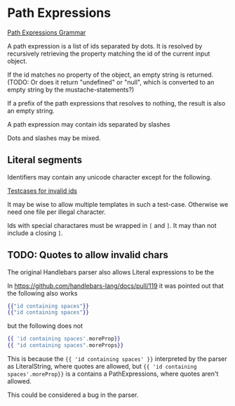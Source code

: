# Path Expressions

[Path Expressions Grammar](../handlebars.grammar#PathExpressions)

A path expression is a list of ids separated by dots. It is resolved by recursively retrieving the property matching the id
of the current input object.

[](./path-expression-dots.hb-spec.json)

If the id matches no property of the object, an empty string is returned. (TODO: Or does it return "undefined" or "null", which is
converted to an empty string by the mustache-statements?)

[](./path-expression-resolves-to-nothing.hb-spec.json)

If a prefix of the path expressions that resolves to nothing, the result is also an empty string.

[](./path-expression-too-long.hb-spec.json)

A path expression may contain ids separated by slashes

[](./path-expression-slashes.hb-spec.json)

Dots and slashes may be mixed.

[](./path-expression-dots-and-slashes.hb-spec.json)

## Literal segments

Identifiers may contain any unicode character except for the following.

[Testcases for invalid ids](./invalid-ids/)

It may be wise to allow multiple templates in such a test-case. Otherwise we need one file per illegal character.

Ids with special charactares must be wrapped in `[` and `]`. It may than not include a closing `]`.

[](./id-in-square-brackets.hb-spec.json)

[](./id-)

## TODO: Quotes to allow invalid chars

The original Handlebars parser also allows Literal expressions to be the

In https://github.com/handlebars-lang/docs/pull/119 it was pointed out that the following also works

```handlebars
{{"id containing spaces"}}
{{"id containing spaces"}}
```

but the following does not

```handlebars
{{ 'id containing spaces'.moreProp}}
{{ "id containing spaces".moreProps}}
```

This is because the `{{ 'id containing spaces' }}` interpreted by the parser as LiteralString, where quotes are allowed, but
`{{ 'id containing spaces'.moreProp}}` is a contains a PathExpressions, where quotes aren't allowed.

This could be considered a bug in the parser.
